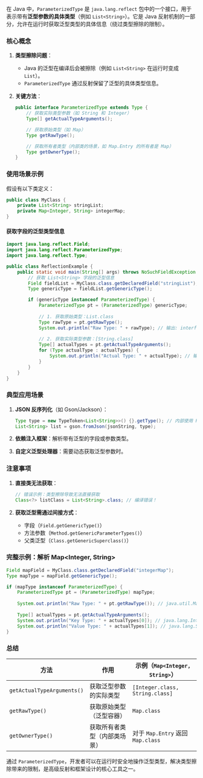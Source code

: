 在 Java 中，`ParameterizedType` 是 `java.lang.reflect` 包中的一个接口，用于表示带有**泛型参数的具体类型**（例如 `List<String>`）。它是 Java 反射机制的一部分，允许在运行时获取泛型类型的具体信息（绕过类型擦除的限制）。

### 核心概念
1. **类型擦除问题**：
    - Java 的泛型在编译后会被擦除（例如 `List<String>` 在运行时变成 `List`）。
    - `ParameterizedType` 通过反射保留了泛型的具体类型信息。

2. **关键方法**：
   ```java
   public interface ParameterizedType extends Type {
       // 获取实际类型参数（如 String 和 Integer）
       Type[] getActualTypeArguments();
   
       // 获取原始类型（如 Map）
       Type getRawType();
   
       // 获取所有者类型（内部类的场景，如 Map.Entry 的所有者是 Map）
       Type getOwnerType();
   }
   ```

### 使用场景示例
假设有以下类定义：
```java
public class MyClass {
    private List<String> stringList;
    private Map<Integer, String> integerMap;
}
```

#### 获取字段的泛型类型信息
```java
import java.lang.reflect.Field;
import java.lang.reflect.ParameterizedType;
import java.lang.reflect.Type;

public class ReflectionExample {
    public static void main(String[] args) throws NoSuchFieldException {
        // 获取 List<String> 字段的泛型信息
        Field fieldList = MyClass.class.getDeclaredField("stringList");
        Type genericType = fieldList.getGenericType();

        if (genericType instanceof ParameterizedType) {
            ParameterizedType pt = (ParameterizedType) genericType;
            
            // 1. 获取原始类型：List.class
            Type rawType = pt.getRawType();
            System.out.println("Raw Type: " + rawType); // 输出: interface java.util.List
            
            // 2. 获取实际类型参数：[String.class]
            Type[] actualTypes = pt.getActualTypeArguments();
            for (Type actualType : actualTypes) {
                System.out.println("Actual Type: " + actualType); // 输出: class java.lang.String
            }
        }
    }
}
```

### 典型应用场景
1. **JSON 反序列化**（如 Gson/Jackson）：
   ```java
   Type type = new TypeToken<List<String>>() {}.getType(); // 内部使用 ParameterizedType
   List<String> list = gson.fromJson(jsonString, type);
   ```

2. **依赖注入框架**：解析带有泛型的字段或参数类型。

3. **自定义泛型处理器**：需要动态获取泛型参数时。

### 注意事项
1. **直接类无法获取**：
   ```java
   // 错误示例：类型擦除导致无法直接获取
   Class<?> listClass = List<String>.class; // 编译错误！
   ```

2. **获取泛型需通过间接方式**：
    - 字段（`Field.getGenericType()`）
    - 方法参数（`Method.getGenericParameterTypes()`）
    - 父类泛型（`Class.getGenericSuperclass()`）

### 完整示例：解析 Map<Integer, String>
```java
Field mapField = MyClass.class.getDeclaredField("integerMap");
Type mapType = mapField.getGenericType();

if (mapType instanceof ParameterizedType) {
    ParameterizedType pt = (ParameterizedType) mapType;
    
    System.out.println("Raw Type: " + pt.getRawType()); // java.util.Map
    
    Type[] actualTypes = pt.getActualTypeArguments();
    System.out.println("Key Type: " + actualTypes[0]); // java.lang.Integer
    System.out.println("Value Type: " + actualTypes[1]); // java.lang.String
}
```

### 总结
| 方法                     | 作用                          | 示例（`Map<Integer, String>`）       |
|--------------------------|-------------------------------|-------------------------------------|
| `getActualTypeArguments()` | 获取泛型参数的实际类型         | `[Integer.class, String.class]`     |
| `getRawType()`           | 获取原始类型（泛型容器）       | `Map.class`                         |
| `getOwnerType()`         | 获取所有者类型（内部类场景）   | 对于 `Map.Entry` 返回 `Map.class`   |

通过 `ParameterizedType`，开发者可以在运行时安全地操作泛型类型，解决类型擦除带来的限制，是高级反射和框架设计的核心工具之一。

